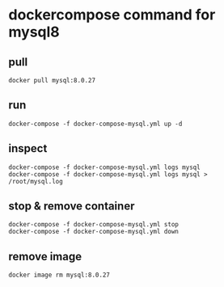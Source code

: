 # dockercompose command for mysql8

## pull
```
docker pull mysql:8.0.27
```

## run
```
docker-compose -f docker-compose-mysql.yml up -d
```

## inspect
```
docker-compose -f docker-compose-mysql.yml logs mysql
docker-compose -f docker-compose-mysql.yml logs mysql > /root/mysql.log
```

## stop & remove container
```
docker-compose -f docker-compose-mysql.yml stop
docker-compose -f docker-compose-mysql.yml down
```

## remove image
```
docker image rm mysql:8.0.27
```